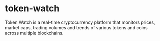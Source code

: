 # token-watch
Token Watch is a real-time cryptocurrency platform that monitors prices, market caps, trading volumes and trends of various tokens and coins across multiple blockchains.

